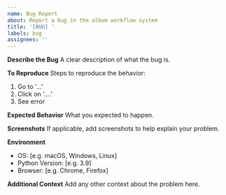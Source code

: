 ```yaml
---
name: Bug Report
about: Report a bug in the album workflow system
title: '[BUG] '
labels: bug
assignees: ''
---
```


**Describe the Bug**
A clear description of what the bug is.

**To Reproduce**
Steps to reproduce the behavior:
1. Go to '...'
2. Click on '....'
3. See error

**Expected Behavior**
What you expected to happen.

**Screenshots**
If applicable, add screenshots to help explain your problem.

**Environment**
- OS: [e.g. macOS, Windows, Linux]
- Python Version: [e.g. 3.9]
- Browser: [e.g. Chrome, Firefox]

**Additional Context**
Add any other context about the problem here.

